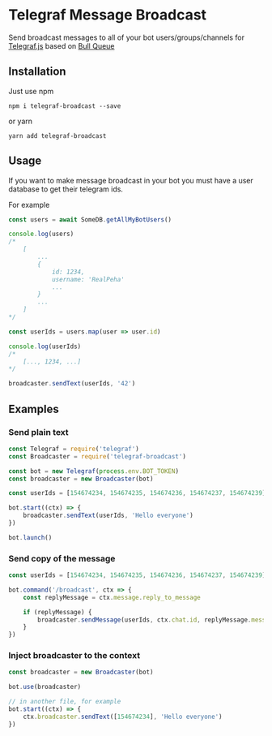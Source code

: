 # Telegraf Message Broadcast
Send broadcast messages to all of your bot users/groups/channels for [Telegraf.js](https://github.com/telegraf/telegraf/) based on [Bull Queue](https://github.com/OptimalBits/bull)

## Installation
Just use npm

    npm i telegraf-broadcast --save
    
or yarn

    yarn add telegraf-broadcast

## Usage
If you want to make message broadcast in your bot you must have a user database to get their telegram ids.

For example

```js
const users = await SomeDB.getAllMyBotUsers()

console.log(users)
/*
    [
        ...
        {
            id: 1234,
            username: 'RealPeha'
            ...
        }
        ...
    ]
*/

const userIds = users.map(user => user.id)

console.log(userIds)
/*
    [..., 1234, ...]
*/

broadcaster.sendText(userIds, '42')
```

## Examples

### Send plain text

```javascript
const Telegraf = require('telegraf')
const Broadcaster = require('telegraf-broadcast')

const bot = new Telegraf(process.env.BOT_TOKEN)
const broadcaster = new Broadcaster(bot)

const userIds = [154674234, 154674235, 154674236, 154674237, 154674239]

bot.start((ctx) => {
    broadcaster.sendText(userIds, 'Hello everyone')
})

bot.launch()
```

### Send copy of the message

```javascript
const userIds = [154674234, 154674235, 154674236, 154674237, 154674239]

bot.command('/broadcast', ctx => {
    const replyMessage = ctx.message.reply_to_message

    if (replyMessage) {
        broadcaster.sendMessage(userIds, ctx.chat.id, replyMessage.message_id)
    }
})
```

### Inject broadcaster to the context
```javascript
const broadcaster = new Broadcaster(bot)

bot.use(broadcaster)

// in another file, for example
bot.start((ctx) => {
    ctx.broadcaster.sendText([154674234], 'Hello everyone')
})
```
